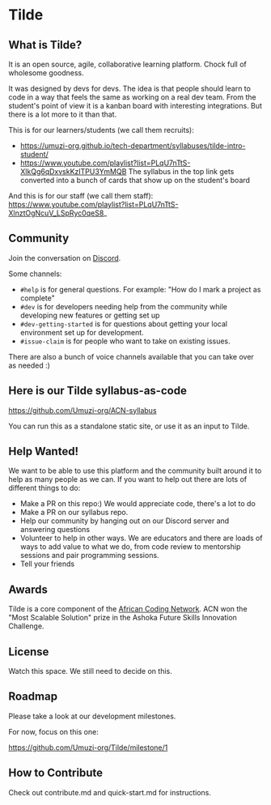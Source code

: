 # Tilde

## What is Tilde?

It is an open source, agile, collaborative learning platform. Chock full of wholesome goodness.

It was designed by devs for devs. The idea is that people should learn to code in a way that feels the same as working on a real dev team. From the student's point of view it is a kanban board with interesting integrations. But there is a lot more to it than that.

This is for our learners/students (we call them recruits):

- https://umuzi-org.github.io/tech-department/syllabuses/tilde-intro-student/
- https://www.youtube.com/playlist?list=PLqU7nTtS-XlkQg6qDxvskKzITPU3YmMQB
  The syllabus in the top link gets converted into a bunch of cards that show up on the student's board

And this is for our staff (we call them staff):
https://www.youtube.com/playlist?list=PLqU7nTtS-XlnztOgNcuV_LSpRyc0qeS8_

## Community

Join the conversation on [Discord](https://discord.gg/JHayHBG).

Some channels:

- `#help` is for general questions. For example: "How do I mark a project as complete"
- `#dev` is for developers needing help from the community while developing new features or getting set up
- `#dev-getting-started` is for questions about getting your local environment set up for development.
- `#issue-claim` is for people who want to take on existing issues.

There are also a bunch of voice channels available that you can take over as needed :)

## Here is our Tilde syllabus-as-code

https://github.com/Umuzi-org/ACN-syllabus

You can run this as a standalone static site, or use it as an input to Tilde.

## Help Wanted!

We want to be able to use this platform and the community built around it to help as many people as we can. If you want to help out there are lots of different things to do:

- Make a PR on this repo:) We would appreciate code, there's a lot to do
- Make a PR on our syllabus repo.
- Help our community by hanging out on our Discord server and answering questions
- Volunteer to help in other ways. We are educators and there are loads of ways to add value to what we do, from code review to mentorship sessions and pair programming sessions.
- Tell your friends

## Awards

Tilde is a core component of the [African Coding Network](https://www.africancoding.network/). ACN won the "Most Scalable Solution" prize in the Ashoka Future Skills Innovation Challenge.

## License

Watch this space. We still need to decide on this.

## Roadmap

Please take a look at our development milestones.

For now, focus on this one:

https://github.com/Umuzi-org/Tilde/milestone/1

## How to Contribute

Check out contribute.md and quick-start.md for instructions.
